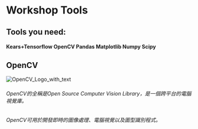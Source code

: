 # Workshop Tools
## Tools you need:
#### Kears+Tensorflow OpenCV Pandas Matplotlib Numpy Scipy
## OpenCV
![OpenCV_Logo_with_text](https://user-images.githubusercontent.com/53148219/69004955-eb228680-0955-11ea-8eae-9f010bb49201.png)
###### OpenCV的全稱是Open Source Computer Vision Library，是一個跨平台的電腦視覺庫。
###### OpenCV可用於開發即時的圖像處理、電腦視覺以及圖型識別程式。
